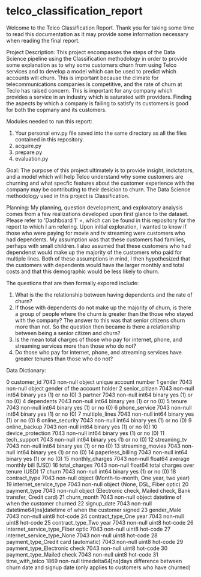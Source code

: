 # telco_classification_report

Welcome to the Telco Classification Report. Thank you for taking some time to read this documentation as it may provide some information necessary when 
reading the final report. 

Project Description:
This project encompasses the steps of the Data Science pipeline using the Classification methodology in order to
provide some explanation as to why some customers churn from using Telco services and to develop a model which 
can be used to predict which accounts will churn. This is important because the climate for telecommunications
companies is competitive, and the rate of churn at Teclo has raised concern. This is important for any company 
which provides a service in an industry which is saturated with providers. Finding the aspects by which a company
is failing to satisfy its customers is good for both the copmany and its customers. 

Modules needed to run this report:
1. Your personal env.py file saved into the same directory as all the files contained in this repository.
2. acquire.py
3. prepare.py
4. evaluation.py

Goal: The purpose of this project ultimately is to provide insight, indictators, and a model which will help Telco understand
why some customers are churning and what specfic features about the customer experience with the company may be 
contributing to their desicion to churn. The Data Science methodology used in this project is Classification. 

Planning:
My planning, question development, and exploratory analysis comes from a few realizations developed upon first glance 
to the dataset. Please refer to 'Dashboard 1' =, which can be found in this repository for the report to which I am 
refering. Upon initial exploration, I wanted to know if those who were paying for movie and tv streaming were customers
who had dependents. My assumption was that these customers had families, perhaps with small children. I also assumed 
that these customers who had dependenst would make up the majority of the customers who paid for multiple lines. Both
of these assumptions in mind, I then hypothesized that the customers with dependents would have the larger monthly and
total costs and that this demographic would be less likely to churn. 

The questions that are then formally expored include:
1. What is the the relationship between having dependents and the rate of churn?
2. If those with dependents do not make up the majority of churn, is there a group of people where the churn is greater
than the those who stayed with the company? The answer to this was that senior citizens churn more than not. So the 
question then became is there a relationship between being a senior citizen and churn?
3. Is the mean total charges of those who pay for internet, phone, and streaming services more than those who do not?
4. Do those who pay for internet, phone, and streaming services have greater tenures than those who do not?

Data Dictionary:

 0   customer_id                           7043 non-null   object        unique account number 
 1   gender                                7043 non-null   object        gender of the account holder
 2   senior_citizen                        7043 non-null   int64         binary yes (1) or no (0)
 3   partner                               7043 non-null   int64         binary yes (1) or no (0)
 4   dependents                            7043 non-null   int64         binary yes (1) or no (0) 
 5   tenure                                7043 non-null   int64         binary yes (1) or no (0) 
 6   phone_service                         7043 non-null   int64         binary yes (1) or no (0) 
 7   multiple_lines                        7043 non-null   int64         binary yes (1) or no (0) 
 8   online_security                       7043 non-null   int64         binary yes (1) or no (0) 
 9   online_backup                         7043 non-null   int64         binary yes (1) or no (0) 
 10  device_protection                     7043 non-null   int64         binary yes (1) or no (0) 
 11  tech_support                          7043 non-null   int64         binary yes (1) or no (0) 
 12  streaming_tv                          7043 non-null   int64         binary yes (1) or no (0) 
 13  streaming_movies                      7043 non-null   int64         binary yes (1) or no (0) 
 14  paperless_billing                     7043 non-null   int64         binary yes (1) or no (0) 
 15  monthly_charges                       7043 non-null   float64       average monthly bill (USD)
 16  total_charges                         7043 non-null   float64       total charges over tenure (USD) 
 17  churn                                 7043 non-null   int64         binary yes (1) or no (0) 
 18  contract_type                         7043 non-null   object        (Month-to-month, One year, two year) 
 19  internet_service_type                 7043 non-null   object        (None, DSL, Fiber optic)
 20  payment_type                          7043 non-null   object        (Electronic check, Mailed check, Bank               transfer, Credit card)
 21  churn_month                           7043 non-null   object        datetime of when the customer churned 
 22  signup_date                           7043 non-null   datetime64[ns]datetime of when the customer signed
 23  gender_Male                           7043 non-null   uint8          hot-code 
 24  contract_type_One year                7043 non-null   uint8          hot-code
 25  contract_type_Two year                7043 non-null   uint8          hot-code
 26  internet_service_type_Fiber optic     7043 non-null   uint8          hot-code
 27  internet_service_type_None            7043 non-null   uint8          hot-code
 28  payment_type_Credit card (automatic)  7043 non-null   uint8          hot-code
 29  payment_type_Electronic check         7043 non-null   uint8          hot-code
 30  payment_type_Mailed check             7043 non-null   uint8          hot-code
 31  time_with_telco                       1869 non-null   timedelta64[ns]days difference between churn date and signup date (only applies to customers who have churned)
